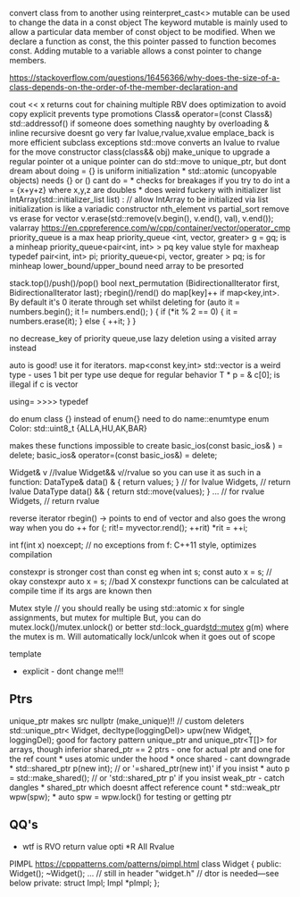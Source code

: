 convert class from to another using reinterpret_cast<>
mutable can be used to change the data in a const object The keyword mutable is mainly used to allow a particular data member of const object to be modified. When we declare a function as const, the this pointer passed to function becomes const. Adding mutable to a variable allows a const pointer to change members.

https://stackoverflow.com/questions/16456366/why-does-the-size-of-a-class-depends-on-the-order-of-the-member-declaration-and

cout << x returns cout for chaining multiple
RBV does optimization to avoid copy
explicit prevents type promotions
Class& operator=(const Class&)
std::addressof() if someone does something naughty by overloading &
inline recursive doesnt go very far
lvalue,rvalue,xvalue
emplace_back is more efficient
subclass exceptions
std::move converts an lvalue to rvalue for the move constructor class(class&& obj)
make_unique to upgrade a regular pointer ot a unique pointer
can do std::move to unique_ptr, but dont dream about doing =
{} is uniform initialization
    * std::atomic (uncopyable objects) needs {} or () cant do =
    * checks for breakages if you try to do int a = {x+y+z} where x,y,z are doubles
    * does weird fuckery with initializer list
IntArray(std::initializer_list<int> list) : // allow IntArray to be initialized via list initialization is like a variadic constructor
nth_element vs partial_sort
remove vs erase for vector
v.erase(std::remove(v.begin(), v.end(), val), v.end());
valarray
https://en.cppreference.com/w/cpp/container/vector/operator_cmp
priority_queue<int> is a max heap
priority_queue <int, vector<int>, greater<int>> g = gq; is a minheap
priority_queue<pair<int, int> > pq key value style for maxheap
typedef pair<int, int> pi; 
priority_queue<pi, vector<pi>, greater<pi> > pq; is for minheap
lower_bound/upper_bound need array to be presorted

stack.top()/push()/pop()
bool next_permutation (BidirectionalIterator first,
                       BidirectionalIterator last);
rbegin()/rend()
do map[key]++ if map<key,int>. By default it's 0
iterate through set whilst deleting
for (auto it = numbers.begin(); it != numbers.end(); ) {
    if (*it % 2 == 0) {
        it = numbers.erase(it);
    }
    else {
        ++it;
    }
}

no decrease_key of priority queue,use lazy deletion using a visited array instead   

auto is good! use it for iterators. map<const key,int>
std::vector<bool> is a weird type - uses 1 bit per type
use deque<bool> for regular behavior
T * p = & c[0]; is illegal if c is vector<bool>

using= >>>> typedef

do enum class {} instead of enum{} need to do name::enumtype
enum Color: std::uint8_t {ALLA,HU,AK,BAR}

makes these functions impossible to create
basic_ios(const basic_ios& ) = delete;
basic_ios& operator=(const basic_ios&) = delete;

Widget& v //lvalue
Widget&& v//rvalue so you can use it as such in a function:
DataType& data() &
{ return values; }
// for lvalue Widgets,
// return lvalue
DataType data() &&
{ return std::move(values); }
...
// for rvalue Widgets,
// return rvalue


reverse iterator rbegin() -> points to end of vector and also goes the wrong way when you do ++ 
for (; rit!= myvector.rend(); ++rit)
*rit = ++i;

int f(int x) noexcept;
 // no exceptions from f: C++11 style, optimizes compilation

constexpr is stronger cost than const eg when 
int s;
const auto x = s; // okay
constexpr auto x = s; //bad X
constexpr functions can be calculated at compile time if its args are known then

Mutex style
// you should really be using std::atomic<int> x for single assignments, but mutex for multiple
But, you can do mutex.lock()/mutex.unlock() or better std::lock_guard<std::mutex> g(m) where the mutex is m. Will automatically lock/unlcok when it goes out of scope

template<typename T>
* explicit - dont change me!!!

## Ptrs
unique_ptr makes src nullptr (make_unique)!!
// custom deleters
std::unique_ptr<
Widget, decltype(loggingDel)> upw(new Widget, loggingDel);
good for factory pattern
unique_ptr<T> and unique_ptr<T[]> for arrays, though inferior
shared_ptr == 2 ptrs - one for actual ptr and one for the ref count
    * uses atomic under the hood
    * once shared - cant downgrade
    * std::shared_ptr<int> p(new int);  // or '=shared_ptr<int>(new int)' if you insist
    * auto p = std::make_shared<int>(); // or 'std::shared_ptr<int> p' if you insist
weak_ptr - catch dangles
    * shared_ptr which doesnt affect reference count
    * std::weak_ptr<Widget> wpw(spw);
    * auto spw = wpw.lock() for testing or getting ptr

## QQ's
* wtf is RVO return value opti
*R AII
Rvalue

PIMPL
https://cpppatterns.com/patterns/pimpl.html
class Widget {
public:
Widget();
~Widget();
...
// still in header "widget.h"
// dtor is needed—see below
private:
struct Impl;
Impl *pImpl;
};
 